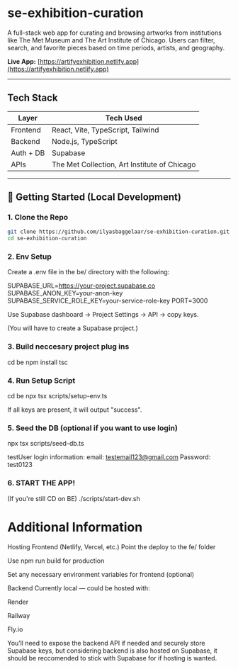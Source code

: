 # se-exhibition-curation

A full-stack web app for curating and browsing artworks from institutions like The Met Museum and The Art Institute of Chicago. Users can filter, search, and favorite pieces based on time periods, artists, and geography.

**Live App:** [https://artifyexhibition.netlify.app](https://artifyexhibition.netlify.app)

---

##  Tech Stack

| Layer       | Tech Used                         |
|------------|-----------------------------------|
| Frontend   | React, Vite, TypeScript, Tailwind |
| Backend    | Node.js, TypeScript               |
| Auth + DB  | Supabase                          |
| APIs       | The Met Collection, Art Institute of Chicago |

---

## 🚀 Getting Started (Local Development)

### 1. Clone the Repo

```bash
git clone https://github.com/ilyasbaggelaar/se-exhibition-curation.git
cd se-exhibition-curation

```
### 2. Env Setup

Create a .env file in the be/ directory with the following:

SUPABASE_URL=https://your-project.supabase.co
SUPABASE_ANON_KEY=your-anon-key
SUPABASE_SERVICE_ROLE_KEY=your-service-role-key
PORT=3000

Use Supabase dashboard → Project Settings → API → copy keys.

(You will have to create a Supabase project.)

### 3. Build neccesary project plug ins

cd be
npm install
tsc

### 4. Run Setup Script

cd be
npx tsx scripts/setup-env.ts

If all keys are present, it will output "success".

### 5. Seed the DB (optional if you want to use login)

npx tsx scripts/seed-db.ts

testUser login information:
email: testemail123@gmail.com
Password: test0123



### 6. START THE APP!

(If you're still CD on BE)
./scripts/start-dev.sh



# Additional Information

Hosting
Frontend (Netlify, Vercel, etc.)
Point the deploy to the fe/ folder

Use npm run build for production

Set any necessary environment variables for frontend (optional)

Backend
Currently local — could be hosted with:

Render

Railway

Fly.io

You’ll need to expose the backend API if needed and securely store Supabase keys, but considering backend is also hosted on Supabase, it should be reccomended to stick with Supabase for if hosting is wanted.
